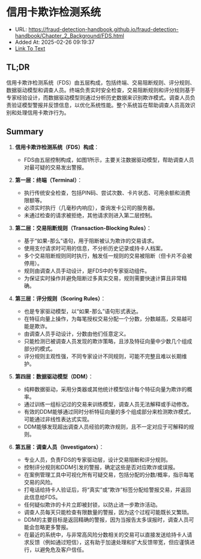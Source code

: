 # 信用卡欺诈检测系统
- URL: https://fraud-detection-handbook.github.io/fraud-detection-handbook/Chapter_2_Background/FDS.html
- Added At: 2025-02-26 09:19:37
- [Link To Text](2025-02-26-信用卡欺诈检测系统_raw.md)

## TL;DR
信用卡欺诈检测系统（FDS）由五层构成，包括终端、交易阻断规则、评分规则、数据驱动模型和调查人员。终端负责实时安全检查，交易阻断规则和评分规则基于专家经验设计，而数据驱动模型则通过分析历史数据来识别欺诈模式。调查人员负责验证模型警报并反馈信息，以优化系统性能。整个系统旨在帮助调查人员高效识别和处理信用卡欺诈行为。

## Summary
1. **信用卡欺诈检测系统（FDS）构成**：
   - FDS由五层控制构成，如图1所示，主要关注数据驱动模型，帮助调查人员对最可疑的交易发出警报。

2. **第一层：终端（Terminal）**：
   - 执行传统安全检查，包括PIN码、尝试次数、卡片状态、可用余额和消费限额等。
   - 必须实时执行（几毫秒内响应），查询发卡公司的服务器。
   - 未通过检查的请求被拒绝，其他请求则进入第二层控制。

3. **第二层：交易阻断规则（Transaction-Blocking Rules）**：
   - 基于“如果-那么”语句，用于阻断被认为欺诈的交易请求。
   - 使用支付请求时可用的信息，不分析历史记录或持卡人档案。
   - 多个交易阻断规则同时执行，触发任一规则的交易被阻断（但卡片不会被停用）。
   - 规则由调查人员手动设计，是FDS中的专家驱动组件。
   - 为保证实时操作并避免阻断过多真实交易，规则需要快速计算且非常精确。

4. **第三层：评分规则（Scoring Rules）**：
   - 也是专家驱动模型，以“如果-那么”语句形式表达。
   - 在特征向量上操作，为每笔授权交易分配一个分数，分数越高，交易越可能是欺诈。
   - 由调查人员手动设计，分数由他们任意定义。
   - 只能检测已被调查人员发现的欺诈策略，且涉及特征向量中少数几个组成部分的模式。
   - 评分规则主观性强，不同专家设计不同规则，可能不完整且难以长期维护。

5. **第四层：数据驱动模型（DDM）**：
   - 纯粹数据驱动，采用分类器或其他统计模型估计每个特征向量为欺诈的概率。
   - 通过训练一组标记过的交易来训练模型，调查人员无法解释或手动修改。
   - 有效的DDM能够通过同时分析特征向量的多个组成部分来检测欺诈模式，可能通过非线性表达式实现。
   - DDM能够发现超出调查人员经验的欺诈规则，且不一定对应于可解释的规则。

6. **第五层：调查人员（Investigators）**：
   - 专业人员，负责FDS的专家驱动层，设计交易阻断和评分规则。
   - 控制评分规则和DDM引发的警报，确定这些是否对应欺诈或误报。
   - 在案例管理工具中可视化所有可疑交易，包括分配的分数/概率，指示每笔交易的风险。
   - 打电话给持卡人验证后，将“真实”或“欺诈”标签分配给警报交易，并返回此信息给FDS。
   - 任何疑似欺诈的卡片立即被封锁，以防止进一步欺诈活动。
   - 调查人员每天只能检查有限数量的警报，因为这个过程可能既长又繁琐。
   - DDM的主要目标是返回精确的警报，因为当报告太多误报时，调查人员可能会忽略更多警报。
   - 在最近的系统中，与非常高风险分数相关的交易可以直接发送给持卡人请求反馈（例如通过短信），这有助于加速处理和扩大反馈带宽，但应谨慎进行，以避免危及客户信任。
